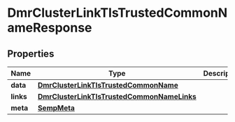 

# DmrClusterLinkTlsTrustedCommonNameResponse


## Properties

| Name | Type | Description | Notes |
|------------ | ------------- | ------------- | -------------|
|**data** | [**DmrClusterLinkTlsTrustedCommonName**](DmrClusterLinkTlsTrustedCommonName.md) |  |  [optional] |
|**links** | [**DmrClusterLinkTlsTrustedCommonNameLinks**](DmrClusterLinkTlsTrustedCommonNameLinks.md) |  |  [optional] |
|**meta** | [**SempMeta**](SempMeta.md) |  |  |



